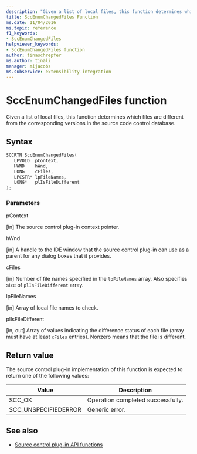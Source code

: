 ```yaml
---
description: "Given a list of local files, this function determines which files are different from the corresponding versions in the source code control database."
title: SccEnumChangedFiles Function
ms.date: 11/04/2016
ms.topic: reference
f1_keywords:
- SccEnumChangedFiles
helpviewer_keywords:
- SccEnumChangedFiles function
author: tinaschrepfer
ms.author: tinali
manager: mijacobs
ms.subservice: extensibility-integration
---
```

# SccEnumChangedFiles function

Given a list of local files, this function determines which files are different from the corresponding versions in the source code control database.

## Syntax

```cpp
SCCRTN SccEnumChangedFiles(
   LPVOID  pContext,
   HWND    hWnd,
   LONG    cFiles,
   LPCSTR* lpFileNames,
   LONG*   plIsFileDifferent
);
```

### Parameters
 pContext

[in] The source control plug-in context pointer.

 hWnd

[in] A handle to the IDE window that the source control plug-in can use as a parent for any dialog boxes that it provides.

 cFiles

[in] Number of file names specified in the `lpFileNames` array. Also specifies size of `plIsFileDifferent` array.

 lpFileNames

[in] Array of local file names to check.

 plIsFileDifferent

[in, out] Array of values indicating the difference status of each file (array must have at least `cFiles` entries). Nonzero means that the file is different.

## Return value
 The source control plug-in implementation of this function is expected to return one of the following values:

|Value|Description|
|-----------|-----------------|
|SCC_OK|Operation completed successfully.|
|SCC_UNSPECIFIEDERROR|Generic error.|

## See also
- [Source control plug-in API functions](../extensibility/source-control-plug-in-api-functions.md)
